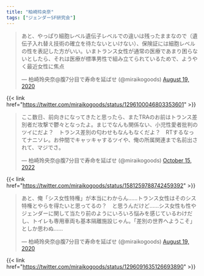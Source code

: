 ```yaml
---
title: "柏崎玲央奈"
tags: ["ジェンダーSF研究会"]
---
```


<html>
<blockquote class="twitter-tweet"><p lang="ja" dir="ltr">あと、やっぱり細胞レベル遺伝子レベルでの違いは残ったままなので（遺伝子入れ替え技術の確立を待たないといけない）、保険証には細胞レベルの性を表記した方がいい。いまトランス女性が通常の医療であまり困らないとしたら、それは医療が標準男性で組み立てられているためで、ようやく最近女性に焦点</p>&mdash; 柏崎玲央奈@腹7分目で寿命を延ばせ (@miraikogoods) <a href="https://twitter.com/miraikogoods/status/1296100046803353601?ref_src=twsrc%5Etfw">August 19, 2020</a></blockquote> <script async src="https://platform.twitter.com/widgets.js" charset="utf-8"></script>

{{< link href="https://twitter.com/miraikogoods/status/1296100046803353601" >}}

<blockquote class="twitter-tweet"><p lang="ja" dir="ltr">ここ数日、前向きになってきたと思ったら、またTRAのお前はトランス差別者だ攻撃で鬱々となったよ。まじでなんも関係ない、小児性愛者批判のツイにだよ？　トランス差別の匂わせもなんもなくだよ？　RTするなってナニソレ。お仲間でキャッキャするツイや、俺の所属関連まで名前出されて、マジでさ。</p>&mdash; 柏崎玲央奈@腹7分目で寿命を延ばせ (@miraikogoods) <a href="https://twitter.com/miraikogoods/status/1581259788742459392?ref_src=twsrc%5Etfw">October 15, 2022</a></blockquote> <script async src="https://platform.twitter.com/widgets.js" charset="utf-8"></script>

{{< link href="https://twitter.com/miraikogoods/status/1581259788742459392" >}}

<blockquote class="twitter-tweet"><p lang="ja" dir="ltr">あと、俺「シス女性特権」が本当にわからん……トランス女性はそのシス特権とやらを得たいと思ってるの？　と思うんだけど……シス女性も性やジェンダーに関して当たり前のようにいろいろ悩みを感じているわけだし、トイレも専用車両も基本隔離施設じゃん。「差別の世界へようこそ」としか思わぬ……</p>&mdash; 柏崎玲央奈@腹7分目で寿命を延ばせ (@miraikogoods) <a href="https://twitter.com/miraikogoods/status/1296091635126693890?ref_src=twsrc%5Etfw">August 19, 2020</a></blockquote> <script async src="https://platform.twitter.com/widgets.js" charset="utf-8"></script>

{{< link href="https://twitter.com/miraikogoods/status/1296091635126693890" >}}